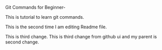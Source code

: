 Git Commands for Beginner-


This is tutorial to learn git commands.

This is the second time I am editing Readme file.

This is third change.
This is third change from github ui and my parent is second change.

